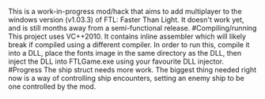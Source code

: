 This is a work-in-progress mod/hack that aims to add multiplayer to the windows version (v1.03.3) of FTL: Faster Than Light.
It doesn't work yet, and is still months away from a semi-functional release.
#Compiling/running
This project uses VC++2010. It contains inline assembler which will likely break if compiled using a different compiler.
In order to run this, compile it into a DLL, place the fonts image in the same directory as the DLL, then inject the DLL into FTLGame.exe using your favourite DLL injector.
#Progress
The ship struct needs more work.
The biggest thing needed right now is a way of controlling ship encounters, setting an enemy ship to be one controlled by the mod.